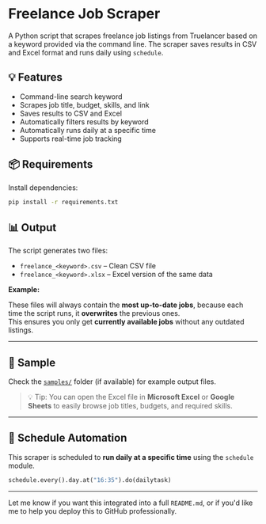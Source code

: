 # Freelance Job Scraper

A Python script that scrapes freelance job listings from Truelancer based on a keyword provided via the command line. The scraper saves results in CSV and Excel format and runs daily using `schedule`.

## 💡 Features

- Command-line search keyword
- Scrapes job title, budget, skills, and link
- Saves results to CSV and Excel
- Automatically filters results by keyword
- Automatically runs daily at a specific time
- Supports real-time job tracking

## 📦 Requirements

Install dependencies:
```bash
pip install -r requirements.txt
```
## 📊 Output

The script generates two files:

- `freelance_<keyword>.csv` – Clean CSV file  
- `freelance_<keyword>.xlsx` – Excel version of the same data

**Example:**

These files will always contain the **most up-to-date jobs**, because each time the script runs, it **overwrites** the previous ones.  
This ensures you only get **currently available jobs** without any outdated listings.

---

## 📁 Sample

Check the [`samples/`](samples/) folder (if available) for example output files.

> 💡 Tip: You can open the Excel file in **Microsoft Excel** or **Google Sheets** to easily browse job titles, budgets, and required skills.

---

## 🔧 Schedule Automation

This scraper is scheduled to **run daily at a specific time** using the `schedule` module.

```python
schedule.every().day.at("16:35").do(dailytask)
```

---

Let me know if you want this integrated into a full `README.md`, or if you'd like me to help you deploy this to GitHub professionally.
